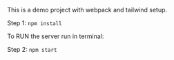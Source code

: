 This is a demo project with webpack and tailwind setup.

Step 1: <code>npm install</code>

To RUN the server run in terminal: 

Step 2: <code>npm start</code>